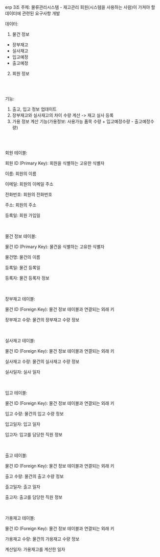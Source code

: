 erp 3조
주제: 물류관리시스템 - 재고관리
회원(시스템을 사용하는 사람)이 가져야 할 데이터에 관련된 요구사항 개발


데이터:    
1) 물건 정보    
- 장부재고
- 실사재고
- 입고예정
- 출고예정

2) 회원 정보

<br><br>

기능:  
1) 출고, 입고 정보 업데이트
2) 장부재고와 실사재고의 차이 수량 계산 -> 재고 실사 등록
3) 가용 정보 계산 기능(가용정보: 사용가능 품목 수량 + 입고예정수량 - 출고예정수량)


<br><br>


회원 테이블:

회원 ID (Primary Key): 회원을 식별하는 고유한 식별자

이름: 회원의 이름

이메일: 회원의 이메일 주소

전화번호: 회원의 전화번호

주소: 회원의 주소

등록일: 회원 가입일



<br><br>
물건 정보 테이블:

물건 ID (Primary Key): 물건을 식별하는 고유한 식별자

물건명: 물건의 이름

등록일: 물건 등록일

등록자: 물건 등록자 정보



<br><br>
장부재고 테이블:


물건 ID (Foreign Key): 물건 정보 테이블과 연결되는 외래 키

장부재고 수량: 물건의 장부재고 수량 정보


<br><br>
실사재고 테이블:

물건 ID (Foreign Key): 물건 정보 테이블과 연결되는 외래 키

실사재고 수량: 물건의 실사재고 수량 정보

실사일자: 실사 일자


<br><br>
입고 테이블:

물건 ID (Foreign Key): 물건 정보 테이블과 연결되는 외래 키

입고 수량: 물건의 입고 수량 정보

입고일자: 입고 일자

입고자: 입고를 담당한 직원 정보



<br><br>
출고 테이블:

물건 ID (Foreign Key): 물건 정보 테이블과 연결되는 외래 키

출고 수량: 물건의 출고 수량 정보

출고일자: 출고 일자

출고자: 출고를 담당한 직원 정보


<br><br>
가용재고 테이블:

물건 ID (Foreign Key): 물건 정보 테이블과 연결되는 외래 키

가용재고 수량: 물건의 가용재고 수량 정보

계산일자: 가용재고를 계산한 일자
